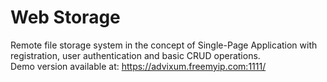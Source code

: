 # Web Storage
Remote file storage system in the concept of Single-Page Application with registration, user authentication and basic CRUD operations. <br>
Demo version available at: https://advixum.freemyip.com:1111/
